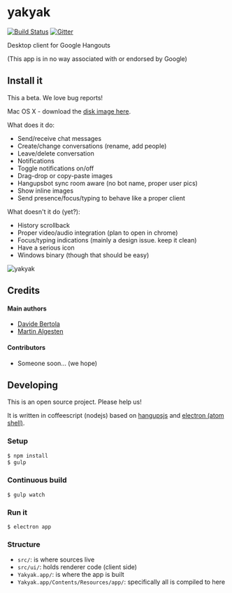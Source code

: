 yakyak
======

[![Build Status](https://travis-ci.org/yakyak/yakyak.svg)](https://travis-ci.org/yakyak/yakyak) [![Gitter](https://d378bf3rn661mp.cloudfront.net/gitter.svg)](https://gitter.im/yakyak/yakyak)

Desktop client for Google Hangouts

(This app is in no way associated with or endorsed by Google)

## Install it

This a beta. We love bug reports!

Mac OS X - download the [disk image here](https://github.com/yakyak/yakyak/releases/download/v0.0.1/Yakyak.dmg.zip).

What does it do:

* Send/receive chat messages
* Create/change conversations (rename, add people)
* Leave/delete conversation
* Notifications
* Toggle notifications on/off
* Drag-drop or copy-paste images
* Hangupsbot sync room aware (no bot name, proper user pics)
* Show inline images
* Send presence/focus/typing to behave like a proper client

What doesn't it do (yet?):

* History scrollback
* Proper video/audio integration (plan to open in chrome)
* Focus/typing indications (mainly a design issue. keep it clean)
* Have a serious icon
* Windows binary (though that should be easy)

![yakyak](https://cloud.githubusercontent.com/assets/227204/8025251/07d3ad20-0d4f-11e5-9d97-4e695eeb76bd.png)

## Credits

#### Main authors

* [Davide Bertola](https://github.com/davibe)
* [Martin Algesten](https://github.com/algesten)

#### Contributors

* Someone soon... (we hope)

## Developing

This is an open source project. Please help us!

It is written in coffeescript (nodejs) based on
[hangupsjs](https://github.com/algesten/hangupsjs) and
[electron (atom shell)](https://github.com/atom/electron).

### Setup

```bash
$ npm install
$ gulp
```

### Continuous build

```
$ gulp watch
```

### Run it

```
$ electron app
```

### Structure

- `src/`: is where sources live
- `src/ui/`: holds renderer code (client side)
- `Yakyak.app/`: is where the app is built
- `Yakyak.app/Contents/Resources/app/`: specifically all is compiled to here
